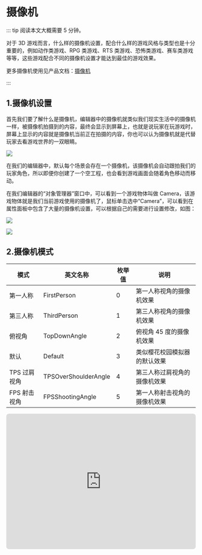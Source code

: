 # 摄像机

::: tip 阅读本文大概需要 5 分钟。

对于 3D 游戏而言，什么样的摄像机设置，配合什么样的游戏风格与类型也是十分重要的，例如动作类游戏、RPG 类游戏、RTS 类游戏、恐怖类游戏、赛车类游戏等等，这些游戏配合不同的摄像机设置才能达到最佳的游戏效果。

更多摄像机使用见产品文档：[摄像机](https://docs.ark.online/WorldObjects/Camera.html)

:::

## 1.摄像机设置

首先我们要了解什么是摄像机，编辑器中的摄像机就类似我们现实生活中的摄像机一样，被摄像机拍摄到的内容，最终会显示到屏幕上，也就是说玩家在玩游戏时，屏幕上显示的内容就是摄像机当前正在拍摄的内容，你也可以认为摄像机就是代替玩家去看游戏世界的一双眼睛。

![](https://wstatic-a1.233leyuan.com/productdocs/static/boxcnJkfKpfb61XpjYx09adZieg.png)

在我们的编辑器中，默认每个场景会存在一个摄像机，该摄像机会自动跟拍我们的玩家角色，所以即便你创建了一个空工程，也会看到游戏画面会随着角色移动而移动。

在我们编辑器的“对象管理器”窗口中，可以看到一个游戏物体叫做 Camera，该游戏物体就是我们当前游戏使用的摄像机了，鼠标单击选中“Camera”，可以看到在属性面板中包含了大量的摄像机设置，可以根据自己的需要进行设置修改，如图：

![](https://wstatic-a1.233leyuan.com/productdocs/static/boxcn6yuewhGzg7KLuI8UDI7jde.png)

![](https://wstatic-a1.233leyuan.com/productdocs/static/boxcnEKCe1yzsiTQeUCRH9FQEWh.png)

## 2.摄像机模式

| 模式         | 英文名称             | 枚举值 | 说明                         |
| ------------ | -------------------- | ------ | ---------------------------- |
| 第一人称     | FirstPerson          | 0      | 第一人称视角的摄像机效果     |
| 第三人称     | ThirdPerson          | 1      | 第三人称视角的摄像机效果     |
| 俯视角       | TopDownAngle         | 2      | 俯视角 45 度的摄像机效果     |
| 默认         | Default              | 3      | 类似樱花校园模拟器的默认效果 |
| TPS 过肩视角 | TPSOverShoulderAngle | 4      | 第三人称过肩视角的摄像机效果 |
| FPS 射击视角 | FPSShootingAngle     | 5      | 第一人称射击视角的摄像机效果 |

<iframe sandbox="allow-scripts allow-downloads allow-same-origin allow-popups allow-presentation allow-forms" frameborder="0" draggable="false" allowfullscreen="" allow="encrypted-media;" referrerpolicy="" aha-samesite="" class="iframe-loaded" src=" https://cdn.233xyx.com/1681124470620_938.mp4" style="border-radius: 7px; width: 100%; height: 360px;"></iframe>
